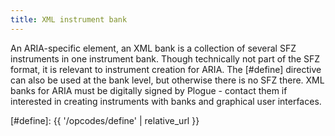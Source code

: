 ```yaml
---
title: XML instrument bank
---
```

An ARIA-specific element, an XML bank is a collection of several SFZ instruments
in one instrument bank. Though technically not part of the SFZ format, it is
relevant to instrument creation for ARIA. The [#define] directive can also
be used at the bank level, but otherwise there is no SFZ there.
XML banks for ARIA must be digitally signed by Plogue - contact them if
interested in creating instruments with banks and graphical user interfaces.


[#define]: {{ '/opcodes/define' | relative_url }}
